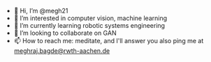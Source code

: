 - 👋 Hi, I’m @megh21
- 👀 I’m interested in computer vision, machine learning
- 🌱 I’m currently learning robotic systems engineering
- 💞️ I’m looking to collaborate on GAN
- 📫 How to reach me: meditate, and I'll answer you also ping me at meghraj.bagde@rwth-aachen.de 

<!---
megh21/megh21 is a ✨ special ✨ repository because its `README.md` (this file) appears on your GitHub profile.
You can click the Preview link to take a look at your changes.
--->
